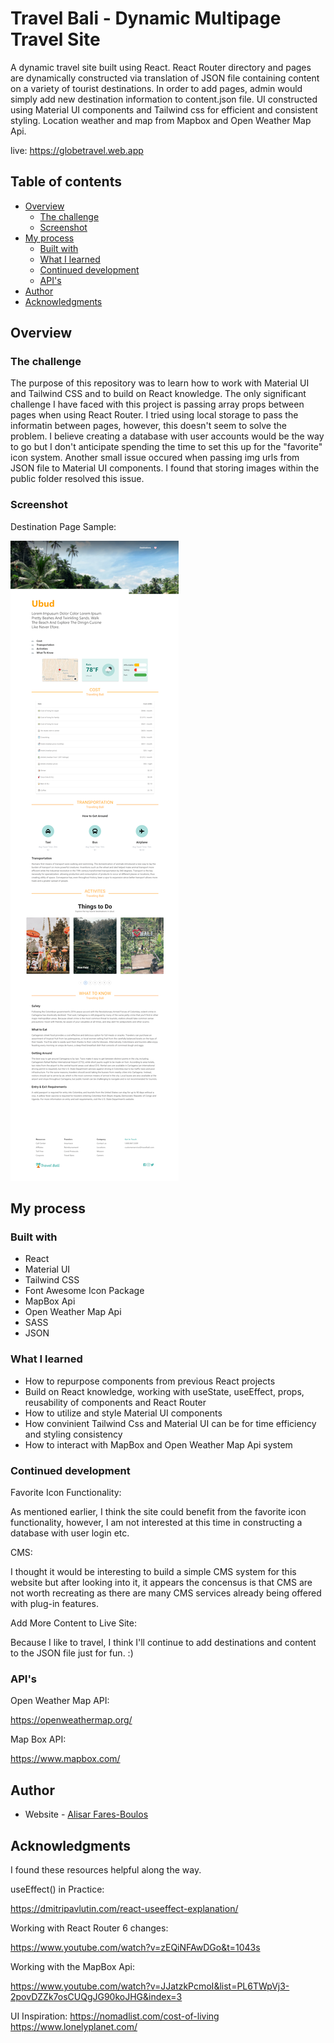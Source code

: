 # Travel Bali - Dynamic Multipage Travel Site

A dynamic travel site built using React. React Router directory and pages are dynamically constructed via translation of JSON file containing content on a variety of tourist destinations. In order to add pages, admin would simply add new destination information to content.json file. UI constructed using Material UI components and Tailwind css for efficient and consistent styling. Location weather and map from Mapbox and Open Weather Map Api.

live: https://globetravel.web.app

## Table of contents

- [Overview](#overview)
  - [The challenge](#the-challenge)
  - [Screenshot](#screenshot)
- [My process](#my-process)
  - [Built with](#built-with)
  - [What I learned](#what-i-learned)
  - [Continued development](#continued-development)
  - [API's](#useful-resources)
- [Author](#author)
- [Acknowledgments](#acknowledgments)

## Overview

### The challenge

The purpose of this repository was to learn how to work with Material UI and Tailwind CSS and to build on React knowledge. The only significant challenge I have faced with this project is passing array props between pages when using React Router. I tried using local storage to pass the informatin between pages, however, this doesn't seem to solve the problem. I believe creating a database with user accounts would be the way to go but I don't anticipate spending the time to set this up for the "favorite" icon system. Another small issue occured when passing img urls from JSON file to Material UI components. I found that storing images within the public folder resolved this issue. 

### Screenshot

Destination Page Sample:

![](./public/images/screenshots/screenshot_page_full_sml.png)

## My process

### Built with

- React
- Material UI
- Tailwind CSS
- Font Awesome Icon Package
- MapBox Api
- Open Weather Map Api
- SASS
- JSON

### What I learned

- How to repurpose components from previous React projects
- Build on React knowledge, working with useState, useEffect, props, reusability of components and React Router
- How to utilize and style Material UI components
- How convinient Tailwind Css and Material UI can be for time efficiency and styling consistency
- How to interact with MapBox and Open Weather Map Api system

### Continued development

Favorite Icon Functionality:

As mentioned earlier, I think the site could benefit from the favorite icon functionality, however, I am not interested at this time in constructing a database with user login etc. 

CMS:

I thought it would be interesting to build a simple CMS system for this website but after looking into it, it appears the concensus is that CMS are not worth recreating as there are many CMS services already being offered with plug-in features. 

Add More Content to Live Site:

Because I like to travel, I think I'll continue to add destinations and content to the JSON file just for fun. :)

### API's

Open Weather Map API: 

https://openweathermap.org/

Map Box API:

https://www.mapbox.com/

## Author

- Website - [Alisar Fares-Boulos](https://www.alisarfaresboulos.com)

## Acknowledgments

I found these resources helpful along the way.


useEffect() in Practice:

https://dmitripavlutin.com/react-useeffect-explanation/


Working with React Router 6 changes:

https://www.youtube.com/watch?v=zEQiNFAwDGo&t=1043s


Working with the MapBox Api:

https://www.youtube.com/watch?v=JJatzkPcmoI&list=PL6TWpVj3-2povDZZk7osCUQgJG90koJHG&index=3

UI Inspiration:
https://nomadlist.com/cost-of-living
https://www.lonelyplanet.com/